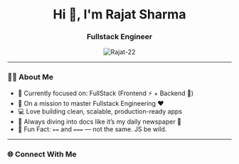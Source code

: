 <h1 align="center">Hi 👋, I'm Rajat Sharma</h1>
<h3 align="center">Fullstack Engineer</h3>

<p align="center">
  <img src="https://komarev.com/ghpvc/?username=Rajat-22&label=Profile%20views&color=0e75b6&style=flat" alt="Rajat-22" />
</p>

---

### 👨‍💻 About Me

- 🔭 Currently focused on: FullStack (Frontend ⚡ + Backend 💾)
- 🌱 On a mission to master Fullstack Engineering ❤️
- 💻 Love building clean, scalable, production-ready apps
- 📖 Always diving into docs like it’s my daily newspaper 📰
- 🤯 Fun Fact: `==` and `===` — not the same. JS be wild.

---

### 🌐 Connect With Me

